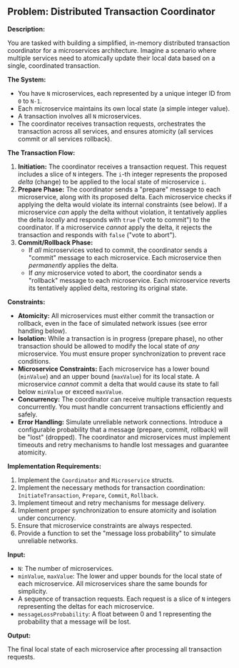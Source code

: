 ## Problem: Distributed Transaction Coordinator

**Description:**

You are tasked with building a simplified, in-memory distributed transaction coordinator for a microservices architecture. Imagine a scenario where multiple services need to atomically update their local data based on a single, coordinated transaction.

**The System:**

*   You have `N` microservices, each represented by a unique integer ID from `0` to `N-1`.
*   Each microservice maintains its own local state (a simple integer value).
*   A transaction involves all `N` microservices.
*   The coordinator receives transaction requests, orchestrates the transaction across all services, and ensures atomicity (all services commit or all services rollback).

**The Transaction Flow:**

1.  **Initiation:** The coordinator receives a transaction request. This request includes a slice of `N` integers. The `i`-th integer represents the proposed *delta* (change) to be applied to the local state of microservice `i`.
2.  **Prepare Phase:** The coordinator sends a "prepare" message to each microservice, along with its proposed delta.  Each microservice checks if applying the delta would violate its internal constraints (see below). If a microservice *can* apply the delta without violation, it tentatively applies the delta *locally* and responds with `true` ("vote to commit") to the coordinator. If a microservice *cannot* apply the delta, it rejects the transaction and responds with `false` ("vote to abort").
3.  **Commit/Rollback Phase:**
    *   If *all* microservices voted to commit, the coordinator sends a "commit" message to each microservice. Each microservice then *permanently* applies the delta.
    *   If *any* microservice voted to abort, the coordinator sends a "rollback" message to each microservice. Each microservice reverts its tentatively applied delta, restoring its original state.

**Constraints:**

*   **Atomicity:**  All microservices must either commit the transaction or rollback, even in the face of simulated network issues (see error handling below).
*   **Isolation:**  While a transaction is in progress (prepare phase), no other transaction should be allowed to modify the local state of *any* microservice. You must ensure proper synchronization to prevent race conditions.
*   **Microservice Constraints:**  Each microservice has a lower bound (`minValue`) and an upper bound (`maxValue`) for its local state.  A microservice *cannot* commit a delta that would cause its state to fall below `minValue` or exceed `maxValue`.
*   **Concurrency:** The coordinator can receive multiple transaction requests concurrently. You must handle concurrent transactions efficiently and safely.
*   **Error Handling:**  Simulate unreliable network connections.  Introduce a configurable probability that a message (prepare, commit, rollback) will be "lost" (dropped). The coordinator and microservices must implement timeouts and retry mechanisms to handle lost messages and guarantee atomicity.

**Implementation Requirements:**

1.  Implement the `Coordinator` and `Microservice` structs.
2.  Implement the necessary methods for transaction coordination: `InitiateTransaction`, `Prepare`, `Commit`, `Rollback`.
3.  Implement timeout and retry mechanisms for message delivery.
4.  Implement proper synchronization to ensure atomicity and isolation under concurrency.
5.  Ensure that microservice constraints are always respected.
6.  Provide a function to set the "message loss probability" to simulate unreliable networks.

**Input:**

*   `N`: The number of microservices.
*   `minValue`, `maxValue`: The lower and upper bounds for the local state of each microservice. All microservices share the same bounds for simplicity.
*   A sequence of transaction requests. Each request is a slice of `N` integers representing the deltas for each microservice.
*   `messageLossProbability`: A float between 0 and 1 representing the probability that a message will be lost.

**Output:**

The final local state of each microservice after processing all transaction requests.
